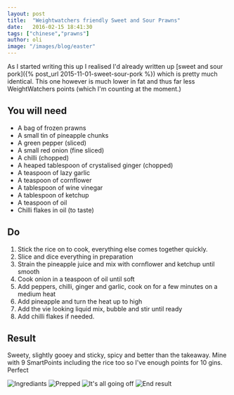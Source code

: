 ```yaml
---
layout: post
title:  "Weightwatchers friendly Sweet and Sour Prawns"
date:   2016-02-15 18:41:30
tags: ["chinese","prawns"]
author: oli
image: "/images/blog/easter"
---
```


As I started writing this up I realised I'd already written up [sweet and sour pork]({% post_url 2015-11-01-sweet-sour-pork %}) which is pretty much identical.  This one however is much lower in fat and thus far less WeightWatchers points (which I'm counting at the moment.)

## You will need


* A bag of frozen prawns
* A small tin of pineapple chunks
* A green pepper (sliced)
* A small red onion (fine sliced)
* A chilli (chopped)
* A heaped tablespoon of crystalised ginger (chopped)
* A teaspoon of lazy garlic
* A teaspoon of cornflower
* A tablespoon of wine vinegar
* A tablespoon of ketchup
* A teaspoon of oil
* Chilli flakes in oil (to taste)



## Do

1. Stick the rice on to cook, everything else comes together quickly.
2. Slice and dice everything in preparation
3. Strain the pineapple juice and mix with cornflower and ketchup until smooth
4. Cook onion in a teaspoon of oil until soft
5. Add peppers, chilli, ginger and garlic, cook on for a few minutes on a medium heat
6. Add pineapple and turn the heat up to high
7. Add the vie looking liquid mix, bubble and stir until ready
8. Add chilli flakes if needed.

## Result

Sweety, slightly gooey and sticky, spicy and better than the takeaway.  Mine with 9 SmartPoints including the rice too so I've enough points for 10 gins.  Perfect

![Ingrediants](/images/blog/sweet_and_sour_prawns/sweet_and_sour_prawns_1.jpg)
![Prepped](/images/blog/sweet_and_sour_prawns/sweet_and_sour_prawns_2.jpg)
![It's all going off](/images/blog/sweet_and_sour_prawns/sweet_and_sour_prawns_3.jpg)
![End result](/images/blog/sweet_and_sour_prawns/sweet_and_sour_prawns_4.jpg)

